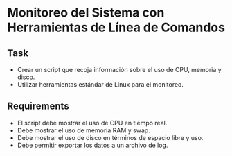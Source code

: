 # Monitoreo del Sistema con Herramientas de Línea de Comandos

## Task
- Crear un script que recoja información sobre el uso de CPU, memoria y disco.
- Utilizar herramientas estándar de Linux para el monitoreo.

## Requirements
- El script debe mostrar el uso de CPU en tiempo real.
- Debe mostrar el uso de memoria RAM y swap.
- Debe mostrar el uso de disco en términos de espacio libre y uso.
- Debe permitir exportar los datos a un archivo de log.
